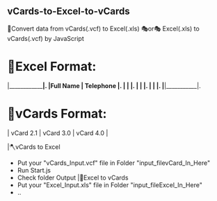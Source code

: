 ## vCards-to-Excel-to-vCards
🎈Convert data from vCards(.vcf) to Excel(.xls) 🎭or🎭 Excel(.xls) to vCards(.vcf) by JavaScript

# 📕Excel Format:
|______________________|.
|Full Name | Telephone |.
|          |           |.
|          |           |.
|          |           |.
|__________|___________|.

# 📙vCards Format:
| vCard 2.1 | vCard 3.0 | vCard 4.0   |

|🪓vCards to Excel
- Put your "vCards_Input.vcf" file in Folder "input_filevCard_In_Here"
- Run Start.js
- Check folder Output
|🔨Excel to vCards
- Put your "Excel_Input.xls" file in Folder "input_fileExcel_In_Here"
- ..